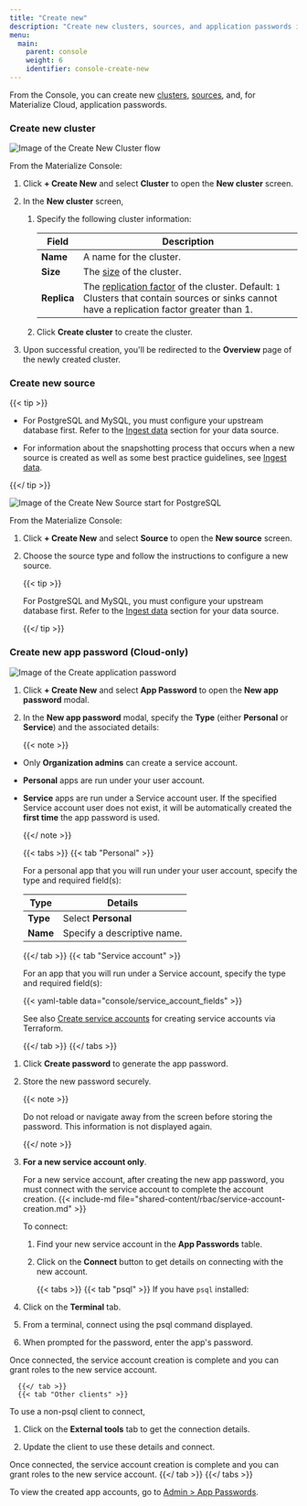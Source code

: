 ```yaml
---
title: "Create new"
description: "Create new clusters, sources, and application passwords in the Materialize console"
menu:
  main:
    parent: console
    weight: 6
    identifier: console-create-new
---
```


From the Console, you can create new [clusters](/concepts/clusters/ "Isolated
pools of compute resources (CPU, memory, and scratch disk space)"),
[sources](/concepts/sources/ "Upstream (i.e., external) systems you want
Materialize to read data from"), and, for Materialize Cloud, application passwords.

### Create new cluster

![Image of the Create New Cluster flow](/images/console/console-create-new/postgresql/create-new-cluster-flow.png "Create New Cluster flow")

From the Materialize Console:

1. Click **+ Create New** and select **Cluster** to open the **New cluster**
   screen.

1. In the **New cluster** screen,

   1. Specify the following cluster information:

      | Field | Description |
      | ----- | ----------- |
      | **Name** | A name for the cluster. | `
      | **Size** | The [size](/sql/create-cluster/#size) of the cluster. |
      | **Replica** | The [replication factor](/sql/create-cluster/#replication-factor) of the cluster. Default: `1` <br>Clusters that contain sources or sinks cannot have a replication factor greater than 1.|

   1. Click **Create cluster** to create the cluster.

1. Upon successful creation, you'll be redirected to the **Overview** page of
    the newly created cluster.


### Create new source

{{< tip >}}

- For PostgreSQL and MySQL, you must configure your upstream database first.
  Refer to the [Ingest data](/ingest-data/) section for your data source.

- For information about the snapshotting process that occurs when a new source
  is created as well as some best practice guidelines, see [Ingest
  data](/ingest-data/).

{{</ tip >}}

![Image of the Create New Source start for
PostgreSQL](/images/console/console-create-new/postgresql/create-new-source-start.png
"Create New Source start for PostgreSQL")

From the Materialize Console:

1. Click **+ Create New** and select **Source** to open the **New source**
   screen.

1. Choose the source type and follow the instructions to configure a new source.

    {{< tip >}}

    For PostgreSQL and MySQL, you must configure your upstream database first. Refer
    to the [Ingest data](/ingest-data/) section for your data source.

    {{</ tip >}}


### Create new app password (Cloud-only)

![Image of the Create application
password](/images/console/console-create-new/create-app-password.png "Create
application password")


1. Click **+ Create New** and select **App Password** to open the **New app
   password** modal.

1. In the  **New app password** modal, specify the **Type** (either **Personal**
   or **Service**) and the associated details:

   {{< note >}}

- Only **Organization admins** can create a service account.
- **Personal** apps are run under your user account.
- **Service** apps are run under a Service account user. If the specified
   Service account user does not exist, it will be automatically created the
   **first time** the app password is used.

   {{</ note >}}


   {{< tabs >}}
   {{< tab "Personal" >}}

   For a personal app that you will run under your user account, specify the
   type and required field(s):

   | Type | Details |
   | ---- | ----------- |
   | **Type** | Select **Personal** |
   | **Name** | Specify a descriptive name. |

   {{</ tab >}}
   {{< tab "Service account" >}}

   For an app that you will run under a Service account, specify the
   type and required field(s):

   {{< yaml-table data="console/service_account_fields" >}}

   See also [Create service
   accounts](/security/users-service-accounts/create-service-accounts/) for creating
   service accounts via Terraform.

   {{</ tab >}}
   {{</ tabs >}}


1. Click **Create password** to generate the app password.

1. Store the new password securely.

   {{< note >}}

   Do not reload or navigate away from the screen before storing the
   password. This information is not displayed again.

   {{</ note >}}

1. **For a new service account only**.

   For a new service account, after creating the new app password, you must
   connect with the service account to complete the account creation. {{<
   include-md file="shared-content/rbac/service-account-creation.md" >}}

   To connect:

   1. Find your new service account in the **App Passwords** table.

   1. Click on the **Connect** button to get details on connecting with the new
      account.

      {{< tabs >}}
      {{< tab "psql" >}}
If you have `psql` installed:

1. Click on the **Terminal** tab.
1. From a terminal, connect using the psql command displayed.
1. When prompted for the password, enter the app's password.

Once connected, the service account creation is complete and you can grant roles
to the new service account.

      {{</ tab >}}
      {{< tab "Other clients" >}}
To use a non-psql client to connect,

1. Click on the **External tools** tab to get the connection details.

1. Update the client to use these details and connect.

Once connected, the service account creation is complete and you can grant roles
to the new service account.
      {{</ tab >}}
      {{</ tabs >}}

To view the created app accounts, go to [Admin > App
Passwords](/console/admin/).
